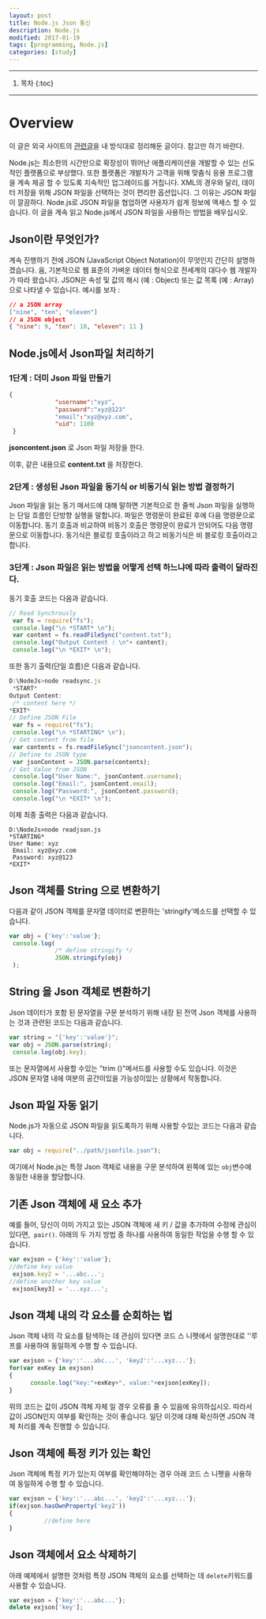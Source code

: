 ```yaml
---
layout: post
title: Node.js Json 통신
description: Node.js
modified: 2017-01-19
tags: [programming, Node.js]
categories: [study]
---
```


---

1. 목차
{:toc}

---

# Overview

이 글은 외국 사이트의 [관련글](https://www.codementor.io/nodejs/tutorial/how-to-use-json-files-in-node-js)을 내 방식대로 정리해둔 글이다. 참고만 하기 바란다.

Node.js는 최소한의 시간만으로 확장성이 뛰어난 애플리케이션을 개발할 수 있는 선도적인 플랫폼으로 부상했다. 또한 플랫폼은 개발자가 고객을 위해 맞춤식 응용 프로그램을 계속 제공 할 수 있도록 지속적인 업그레이드를 거칩니다. XML의 경우와 달리, 데이터 저장을 위해 JSON 파일을 선택하는 것이 편리한 옵션입니다. 그 이유는 JSON 파일이 깔끔하다. Node.js로 JSON 파일을 협업하면 사용자가 쉽게 정보에 액세스 할 수 있습니다. 이 글을 계속 읽고 Node.js에서 JSON 파일을 사용하는 방법을 배우십시오.

## Json이란 무엇인가?

계속 진행하기 전에 JSON (JavaScript Object Notation)이 무엇인지 간단히 설명하겠습니다. 음, 기본적으로 웹 표준의 가벼운 데이터 형식으로 전세계의 대다수 웹 개발자가 따라 왔습니다. JSON은 속성 및 값의 해시 (예 : Object) 또는 값 목록 (예 : Array)으로 나타낼 수 있습니다. 예시를 보자 : 

```json
// a JSON array
["nine", "ten", "eleven"]
// a JSON object
{ "nine": 9, "ten": 10, "eleven": 11 }
```

## Node.js에서 Json파일 처리하기

### 1단계 : 더미 Json 파일 만들기

```json
{
             "username":"xyz",
             "password":"xyz@123"
             "email":"xyz@xyz.com",
             "uid": 1100
 }
```

**jsoncontent.json** 로 Json 파일 저장을 한다.

이후, 같은 내용으로 **content.txt** 을 저장한다.

### 2단계 : 생성된 Json 파일을 동기식 or 비동기식 읽는 방법 결정하기

Json 파일을 읽는 동기 매서드에 대해 말하면 기본적으로 한 줄씩 Json 파일을 실행하는 단일 흐름인 단방향 실행을 말합니다. 파일은 명령문이 완료된 후에 다음 명령문으로 이동합니다. 동기 호출과 비교하여 비동기 호출은 명령문이 완료가 안되어도 다음 명령문으로 이동합니다. 동기식은 블로킹 호출이라고 하고 비동기식은 비 블로킹 호출이라고 합니다.

### 3단계 : Json 파일은 읽는 방법을 어떻게 선택 하느냐에 따라 출력이 달라진다.

동기 호출 코드는 다음과 같습니다.

```javascript
// Read Synchrously
 var fs = require("fs");
 console.log("\n *START* \n");
 var content = fs.readFileSync("content.txt");
 console.log("Output Content : \n"+ content);
 console.log("\n *EXIT* \n");
```

또한 동기 출력(단일 흐름)은 다음과 같습니다.

```javascript
D:\NodeJs>node readsync.js
 *START*
Output Content:
 /* content here */
*EXIT*
// Define JSON File
 var fs = require("fs");
 console.log("\n *STARTING* \n");
// Get content from file
 var contents = fs.readFileSync("jsoncontent.json");
// Define to JSON type
 var jsonContent = JSON.parse(contents);
// Get Value from JSON
 console.log("User Name:", jsonContent.username);
 console.log("Email:", jsonContent.email);
 console.log("Password:", jsonContent.password);
 console.log("\n *EXIT* \n");
```

이제 최종 출력은 다음과 같습니다.

```
D:\NodeJs>node readjson.js
*STARTING*
User Name: xyz
 Email: xyz@xyz.com
 Password: xyz@123
*EXIT*
```

## Json 객체를 String 으로 변환하기

다음과 같이 JSON 객체를 문자열 데이터로 변환하는 'stringify'메소드를 선택할 수 있습니다.

```javascript
var obj = {'key':'value'};
 console.log(
             /* define stringify */
             JSON.stringify(obj)
 );
```

## String 을 Json 객체로 변환하기

Json 데이터가 포함 된 문자열을 구문 분석하기 위해 내장 된 전역 Json 객체를 사용하는 것과 관련된 코드는 다음과 같습니다.

```javascript
var string = "{'key':'value'}";
var obj = JSON.parse(string);
 console.log(obj.key);
```

또는 문자열에서 사용할 수있는 "trim ()"메서드를 사용할 수도 있습니다. 이것은 JSON 문자열 내에 여분의 공간이있을 가능성이있는 상황에서 작동합니다.

## Json 파일 자동 읽기

Node.js가 자동으로 JSON 파일을 읽도록하기 위해 사용할 수있는 코드는 다음과 같습니다.

```javascript
var obj = require("../path/jsonfile.json");
```

여기에서 Node.js는 특정 Json 객체로 내용을 구문 분석하여 왼쪽에 있는 `obj`변수에 동일한 내용을 할당합니다.

## 기존 Json 객체에 새 요소 추가

예를 들어, 당신이 이미 가지고 있는  JSON 객체에 새 키 / 값을 추가하여 수정에 관심이 있다면,  `pair()`. 아래의 두 가지 방법 중 하나를 사용하여 동일한 작업을 수행 할 수 있습니다.

```javascript
var exjson = {'key':'value'};
//define key value
 exjson.key2 = '...abc...';
//define another key value
 exjson[key3] = '...xyz...';
```

## Json 객체 내의 각 요소를 순회하는 법

Json 객체 내의 각 요소를 탐색하는 데 관심이 있다면 코드 스 니펫에서 설명한대로 ''루프를 사용하여 동일하게 수행 할 수 있습니다.

```javascript
var exjson = {'key':'...abc...', 'key2':'...xyz...'};
for(var exKey in exjson) 
{
      console.log("key:"+exKey+", value:"+exjson[exKey]);
}
```

위의 코드는 값이 JSON 객체 자체 일 경우 오류를 줄 수 있음에 유의하십시오. 따라서 값이 JSON인지 여부를 확인하는 것이 좋습니다. 일단 이것에 대해 확신하면 JSON 객체 처리를 계속 진행할 수 있습니다.

## Json 객체에 특정 키가 있는 확인

Json 객체에 특정 키가 있는지 여부를 확인해야하는 경우 아래 코드 스 니펫을 사용하여 동일하게 수행 할 수 있습니다.

```javascript
var exjson = {'key':'...abc...', 'key2':'...xyz...'};
if(exjson.hasOwnProperty('key2'))
{
          //define here
}
```

## Json 객체에서 요소 삭제하기

아래 예제에서 설명한 것처럼 특정 JSON 객체의 요소를 선택하는 데 `delete`키워드를 사용할 수 있습니다.

```javascript
var exjson = {'key':'...abc...'};
delete exjson['key'];
```







